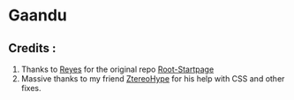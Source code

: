# Gaandu
 
## Credits :

1. Thanks to [Reyes](https://github.com/imreyesjorge) for the original repo [Root-Startpage](https://github.com/imreyesjorge/root-startpage)
2. Massive thanks to my friend [ZtereoHype](https://github.com/ZtereoHYPE) for his help with CSS and other fixes.
